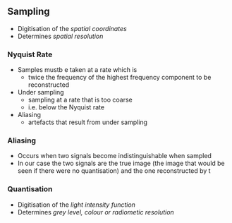 
## Sampling 
- Digitisation of the *spatial coordinates*
- Determines *spatial resolution*

### Nyquist Rate 
- Samples mustb e taken at a rate which is
	- twice the frequency of the highest frequency component to be reconstructed
- Under sampling 
	- sampling at a rate that is too coarse
	- i.e. below the Nyquist rate 
- Aliasing
	- artefacts that result from under sampling 

### Aliasing 
- Occurs when two signals become indistinguishable when sampled
- In our case the two signals are the true image (the image that would be seen if there were no quantisation) and the one reconstructed by t


### Quantisation
- Digitisation of the *light intensity function*
- Determines *grey level, colour or radiometic resolution*


